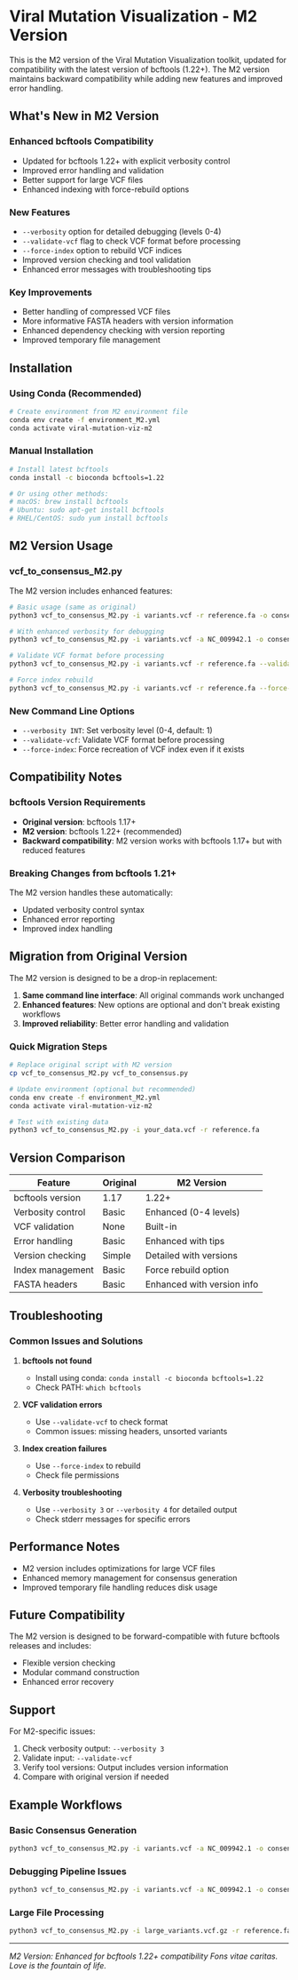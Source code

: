 # Viral Mutation Visualization - M2 Version

This is the M2 version of the Viral Mutation Visualization toolkit, updated for compatibility with the latest version of bcftools (1.22+). The M2 version maintains backward compatibility while adding new features and improved error handling.

## What's New in M2 Version

### Enhanced bcftools Compatibility
- Updated for bcftools 1.22+ with explicit verbosity control
- Improved error handling and validation
- Better support for large VCF files
- Enhanced indexing with force-rebuild options

### New Features
- `--verbosity` option for detailed debugging (levels 0-4)
- `--validate-vcf` flag to check VCF format before processing
- `--force-index` option to rebuild VCF indices
- Improved version checking and tool validation
- Enhanced error messages with troubleshooting tips

### Key Improvements
- Better handling of compressed VCF files
- More informative FASTA headers with version information
- Enhanced dependency checking with version reporting
- Improved temporary file management

## Installation

### Using Conda (Recommended)

```bash
# Create environment from M2 environment file
conda env create -f environment_M2.yml
conda activate viral-mutation-viz-m2
```

### Manual Installation

```bash
# Install latest bcftools
conda install -c bioconda bcftools=1.22

# Or using other methods:
# macOS: brew install bcftools
# Ubuntu: sudo apt-get install bcftools
# RHEL/CentOS: sudo yum install bcftools
```

## M2 Version Usage

### vcf_to_consensus_M2.py

The M2 version includes enhanced features:

```bash
# Basic usage (same as original)
python3 vcf_to_consensus_M2.py -i variants.vcf -r reference.fa -o consensus.fa

# With enhanced verbosity for debugging
python3 vcf_to_consensus_M2.py -i variants.vcf -a NC_009942.1 -o consensus.fa --verbosity 2

# Validate VCF format before processing
python3 vcf_to_consensus_M2.py -i variants.vcf -r reference.fa --validate-vcf

# Force index rebuild
python3 vcf_to_consensus_M2.py -i variants.vcf -r reference.fa --force-index
```

### New Command Line Options

- `--verbosity INT`: Set verbosity level (0-4, default: 1)
- `--validate-vcf`: Validate VCF format before processing
- `--force-index`: Force recreation of VCF index even if it exists

## Compatibility Notes

### bcftools Version Requirements
- **Original version**: bcftools 1.17+
- **M2 version**: bcftools 1.22+ (recommended)
- **Backward compatibility**: M2 version works with bcftools 1.17+ but with reduced features

### Breaking Changes from bcftools 1.21+
The M2 version handles these automatically:
- Updated verbosity control syntax
- Enhanced error reporting
- Improved index handling

## Migration from Original Version

The M2 version is designed to be a drop-in replacement:

1. **Same command line interface**: All original commands work unchanged
2. **Enhanced features**: New options are optional and don't break existing workflows
3. **Improved reliability**: Better error handling and validation

### Quick Migration Steps

```bash
# Replace original script with M2 version
cp vcf_to_consensus_M2.py vcf_to_consensus.py

# Update environment (optional but recommended)
conda env create -f environment_M2.yml
conda activate viral-mutation-viz-m2

# Test with existing data
python3 vcf_to_consensus_M2.py -i your_data.vcf -r reference.fa
```

## Version Comparison

| Feature | Original | M2 Version |
|---------|----------|------------|
| bcftools version | 1.17 | 1.22+ |
| Verbosity control | Basic | Enhanced (0-4 levels) |
| VCF validation | None | Built-in |
| Error handling | Basic | Enhanced with tips |
| Version checking | Simple | Detailed with versions |
| Index management | Basic | Force rebuild option |
| FASTA headers | Basic | Enhanced with version info |

## Troubleshooting

### Common Issues and Solutions

1. **bcftools not found**
   - Install using conda: `conda install -c bioconda bcftools=1.22`
   - Check PATH: `which bcftools`

2. **VCF validation errors**
   - Use `--validate-vcf` to check format
   - Common issues: missing headers, unsorted variants

3. **Index creation failures**
   - Use `--force-index` to rebuild
   - Check file permissions

4. **Verbosity troubleshooting**
   - Use `--verbosity 3` or `--verbosity 4` for detailed output
   - Check stderr messages for specific errors

## Performance Notes

- M2 version includes optimizations for large VCF files
- Enhanced memory management for consensus generation
- Improved temporary file handling reduces disk usage

## Future Compatibility

The M2 version is designed to be forward-compatible with future bcftools releases and includes:
- Flexible version checking
- Modular command construction
- Enhanced error recovery

## Support

For M2-specific issues:
1. Check verbosity output: `--verbosity 3`
2. Validate input: `--validate-vcf`
3. Verify tool versions: Output includes version information
4. Compare with original version if needed

## Example Workflows

### Basic Consensus Generation
```bash
python3 vcf_to_consensus_M2.py -i variants.vcf -a NC_009942.1 -o consensus.fa
```

### Debugging Pipeline Issues
```bash
python3 vcf_to_consensus_M2.py -i variants.vcf -a NC_009942.1 -o consensus.fa --verbosity 3 --validate-vcf
```

### Large File Processing
```bash
python3 vcf_to_consensus_M2.py -i large_variants.vcf.gz -r reference.fa --force-index --verbosity 2
```

---

*M2 Version: Enhanced for bcftools 1.22+ compatibility*
*Fons vitae caritas. Love is the fountain of life.*